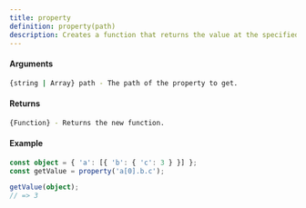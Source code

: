 ```yaml
---
title: property
definition: property(path)
description: Creates a function that returns the value at the specified path of an object.
---
```



#### Arguments


```bash
{string | Array} path - The path of the property to get.
```


#### Returns


```bash
{Function} - Returns the new function.
```


#### Example


```ts
const object = { 'a': [{ 'b': { 'c': 3 } }] };
const getValue = property('a[0].b.c');

getValue(object);
// => 3
```